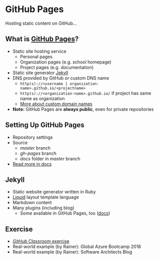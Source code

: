 # GitHub Pages

Hosting static content on GitHub...


## What is [GitHub Pages](https://help.github.com/articles/what-is-github-pages/)?

* Static site hosting service
  * Personal pages
  * Organization pages (e.g. school homepage)
  * Project pages (e.g. documentation)
* Static site generator [Jekyll](https://jekyllrb.com)
* DNS provided by GitHub *or* custom DNS name
  * `http(s)://<username | organization-name>.github.io/<projectname>`
  * `http(s)://<organization-name>.github.io/` if project has same name as organization
  * [More about custom domain names](https://help.github.com/articles/using-a-custom-domain-with-github-pages/)
* **Note:** GitHub Pages are **always public**, even for private repositories


## Setting Up GitHub Pages

* Repository settings
* Source
  * *master* branch
  * *gh-pages* branch
  * *docs* folder in *master* branch
* [Read more in docs](https://help.github.com/articles/configuring-a-publishing-source-for-github-pages/)


## Jekyll

* Static website generator written in Ruby
* [Liquid](https://shopify.github.io/liquid/) layout template language
* Markdown content
* Many plugins (including blog)
  * Some available in GitHub Pages, too ([docs](https://help.github.com/articles/configuring-jekyll-plugins/))


## Exercise

* [*GitHub Classroom* exercise](https://github.com/rstropek/GitHubEduWorkshop/blob/master/hands-on-labs/pages)
* Real-world example (by Rainer): Global Azure Bootcamp 2018
* Real-world example (by Rainer): Software Architects Blog
